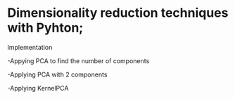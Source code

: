 # Dimensionality reduction techniques with Pyhton;

Implementation

-Appying PCA to find the number of components

-Applying PCA with 2 components

-Applying KernelPCA
